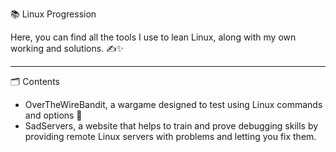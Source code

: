  📚 Linux Progression

Here, you can find all the tools I use to lean Linux, along with my own working and solutions. ✍️✨

---

 🗂️ Contents

- OverTheWireBandit, a wargame designed to test using Linux commands and options 📖
- SadServers, a website that helps to train and prove debugging skills by providing remote Linux servers with problems and letting you fix them.

